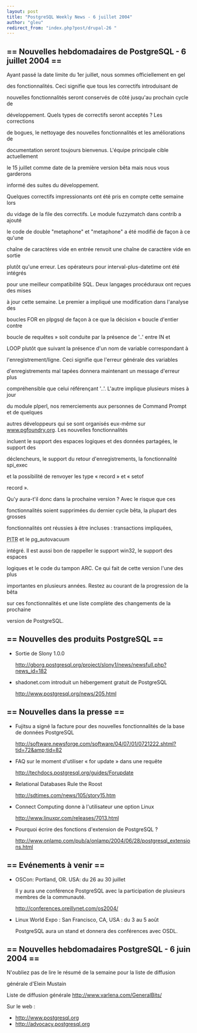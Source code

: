 ```yaml
---
layout: post
title: "PostgreSQL Weekly News - 6 juillet 2004"
author: "gleu"
redirect_from: "index.php?post/drupal-26 "
---
```



<h2>== Nouvelles hebdomadaires de PostgreSQL - 6 juillet 2004 ==</h2>

<p>Ayant passé la date limite du 1er juillet, nous sommes officiellement en gel

des fonctionnalités. Ceci signifie que tous les correctifs introduisant de

nouvelles fonctionnalités seront conservés de côté jusqu'au prochain cycle de

développement. Quels types de correctifs seront acceptés&nbsp;? Les corrections

de bogues, le nettoyage des nouvelles fonctionnalités et les améliorations de

documentation seront toujours bienvenus. L'équipe principale cible actuellement

le 15 juillet comme date de la première version bêta mais nous vous garderons

informé des suites du développement.

</p>

<p>Quelques correctifs impressionants ont été pris en compte cette semaine lors

du vidage de la file des correctifs. Le module fuzzymatch dans contrib a ajouté

le code de double "metaphone" et "metaphone" a été modifié de façon à ce qu'une

chaîne de caractères vide en entrée renvoit une chaîne de caractère vide en sortie

plutôt qu'une erreur. Les opérateurs pour interval-plus-datetime ont été intégrés

pour une meilleur compatibilité SQL. Deux langages procéduraux ont reçues des mises

à jour cette semaine. Le premier a impliqué une modification dans l'analyse des

boucles FOR en plpgsql de façon à ce que la décision «&nbsp;boucle d'entier contre

boucle de requêtes&nbsp;» soit conduite par la présence de '..' entre IN et

LOOP plutôt que suivant la présence d'un nom de variable correspondant à

l'enregistrement/ligne. Ceci signifie que l'erreur générale des variables

d'enregistrements mal tapées donnera maintenant un message d'erreur plus

compréhensible que celui référençant '..'. L'autre implique plusieurs mises à jour

du module plperl, nos remerciements aux personnes de Command Prompt et de quelques

autres développeurs qui se sont organisés eux-même sur <a href="../www.pgfoundry.org">www.pgfoundry.org</a>. Les nouvelles fonctionnalités

incluent le support des espaces logiques et des données partagées, le support des

déclencheurs, le support du retour d'enregistrements, la fonctionnalité spi_exec

et la possibilité de renvoyer les type «&nbsp;record&nbsp;» et «&nbsp;setof

record&nbsp;».</p>

<p>Qu'y aura-t'il donc dans la prochaine version&nbsp;? Avec le risque que ces

fonctionnalités soient supprimées du dernier cycle bêta, la plupart des grosses

fonctionnalités ont réussies à être incluses&nbsp;: transactions impliquées,

<acronym title="Point In Time Recovery">PITR</acronym> et le pg_autovacuum

intégré. Il est aussi bon de rappeller le support win32, le support des espaces

logiques et le code du tampon ARC. Ce qui fait de cette version l'une des plus

importantes en plusieurs années. Restez au courant de la progression de la bêta

sur ces fonctionnalités et une liste complète des changements de la prochaine

version de PostgreSQL.</p>

<!--more-->


<h2>== Nouvelles des produits PostgreSQL ==</h2>

<ul>

<li>Sortie de Slony 1.0.0<br />

<a href="http://gborg.postgresql.org/project/slony1/news/newsfull.php?news_id=182">

http://gborg.postgresql.org/project/slony1/news/newsfull.php?news_id=182</a></li>

<li>shadonet.com introduit un hébergement gratuit de PostgreSQL<br />

<a href="http://www.postgresql.org/news/205.html">

http://www.postgresql.org/news/205.html</a></li>

</ul>

<h2>== Nouvelles dans la presse ==</h2>

<ul>

<li>Fujitsu a signé la facture pour des nouvelles fonctionnalités de la base de données PostgreSQL<br />

<a href="http://software.newsforge.com/software/04/07/01/0721222.shtml?tid=72&amp;tid=82">

http://software.newsforge.com/software/04/07/01/0721222.shtml?tid=72&amp;tid=82</a></li>

<li>FAQ sur le moment d'utiliser «&nbsp;for update&nbsp;» dans une requête<br />

<a href="http://techdocs.postgresql.org/guides/Forupdate">

http://techdocs.postgresql.org/guides/Forupdate</a></li>

<li>Relational Databases Rule the Roost<br />

<a href="http://sdtimes.com/news/105/story15.htm">

http://sdtimes.com/news/105/story15.htm</a></li>

<li>Connect Computing donne à l'utilisateur une option Linux<br />

<a href="http://www.linuxpr.com/releases/7013.html">

http://www.linuxpr.com/releases/7013.html</a></li>

<li>Pourquoi écrire des fonctions d'extension de PostgreSQL&nbsp;?<br />

<a href="http://www.onlamp.com/pub/a/onlamp/2004/06/28/postgresql_extensions.html">

http://www.onlamp.com/pub/a/onlamp/2004/06/28/postgresql_extensions.html</a></li>

</ul>

<h2>== Evénements à venir ==</h2>

<ul>

<li>OSCon: Portland, OR. USA: du 26 au 30 juillet<br />

Il y aura une conférence PostgreSQL avec la participation de plusieurs membres de la communauté.<br />

<a href="http://conferences.oreillynet.com/os2004/">http://conferences.oreillynet.com/os2004/</a></li>

<li>Linux World Expo&nbsp;: San Francisco, CA, USA&nbsp;: du 3 au 5 août<br />

PostgreSQL aura un stand et donnera des conférences avec OSDL.</li>

</ul>

<h2>== Nouvelles hebdomadaires PostgreSQL - 6 juin 2004 ==</h2>

<p>N'oubliez pas de lire le résumé de la semaine pour la liste de diffusion

générale d'Elein Mustain</p>

<p>Liste de diffusion générale <a href="http://www.varlena.com/GeneralBits/">http://www.varlena.com/GeneralBits/</a>

</p>

<p>Sur le web :

</p>

<ul>

<li><a href="http://www.postgresql.org">http://www.postgresql.org</a></li>

<li><a href="http://advocacy.postgresql.org">http://advocacy.postgresql.org</a></li>

</ul>